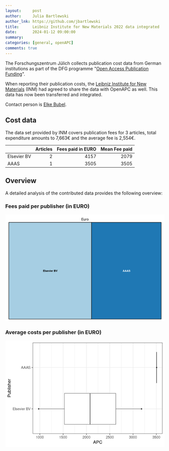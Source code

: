 ```yaml
---
layout:     post
author:     Julia Bartlewski
author_lnk: https://github.com/jbartlewski
title:      Leibniz Institute for New Materials 2022 data integrated
date:       2024-01-12 09:00:00
summary:    
categories: [general, openAPC]
comments: true
---
```





The Forschungszentrum Jülich collects publication cost data from German institutions as part of the DFG programme "[Open Access Publication Funding](https://www.fz-juelich.de/en/zb/open-science/open-access/monitoring-dfg-oa-publication-funding)".

When reporting their publication costs, the [Leibniz Institute for New Materials](http://www.leibniz-inm.de/en/) (INM) had agreed to share the data with OpenAPC as well. This data has now been transferred and integrated.

Contact person is [Elke Bubel](mailto:elke.bubel@leibniz-inm.de).

## Cost data



The data set provided by INM covers publication fees for 3 articles, total expenditure amounts to 7,663€ and the average fee is 2,554€.



|            | Articles| Fees paid in EURO| Mean Fee paid|
|:-----------|--------:|-----------------:|-------------:|
|Elsevier BV |        2|              4157|          2079|
|AAAS        |        1|              3505|          3505|



## Overview

A detailed analysis of the contributed data provides the following overview:

### Fees paid per publisher (in EURO)

![plot of chunk tree_inm_2024_01_12_full](/figure/tree_inm_2024_01_12_full-1.png)

###  Average costs per publisher (in EURO)

![plot of chunk box_inm_2024_01_12_publisher_full](/figure/box_inm_2024_01_12_publisher_full-1.png)
